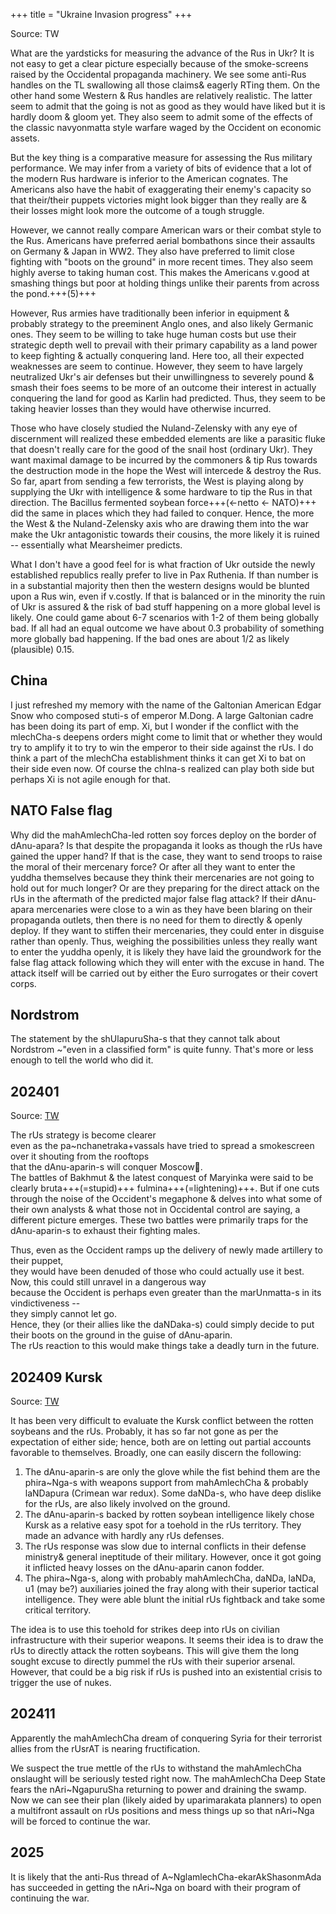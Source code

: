 +++
title = "Ukraine Invasion progress"
+++

Source: TW

What are the yardsticks for measuring the advance of the Rus in Ukr? It is not easy to get a clear picture especially because of the smoke-screens raised by the Occidental propaganda machinery. We see some anti-Rus handles on the TL swallowing all those claims& eagerly RTing them. On the other hand some Western & Rus handles are relatively realistic. The latter seem to admit that the going is not as good as they would have liked but it is hardly doom & gloom yet. They also seem to admit some of the effects of the classic navyonmatta style warfare waged by the Occident on economic assets. 

But the key thing is a comparative measure for assessing the Rus military performance. We may infer from a variety of bits of evidence that a lot of the modern Rus hardware is inferior to the American cognates. The Americans also have the habit of exaggerating their enemy's capacity so that their/their puppets victories might look bigger than they really are & their losses might look more the outcome of a tough struggle. 

However, we cannot really compare American wars or their combat style to the Rus. Americans have preferred aerial bombathons since their assaults on Germany & Japan in WW2. They also have preferred to limit close fighting with "boots on the ground" in more recent times. They also seem highly averse to taking human cost. This makes the Americans v.good at smashing things but poor at holding things unlike their parents from across the pond.+++(5)+++ 

However, Rus armies have traditionally been inferior in equipment & probably strategy to the preeminent Anglo ones, and also likely Germanic ones. They seem to be willing to take huge human costs but use their strategic depth well to prevail with their primary capability as a land power to keep fighting & actually conquering land. Here too, all their expected weaknesses are seem to continue. However, they seem to have largely neutralized Ukr's air defenses but their unwillingness to severely pound & smash their foes seems to be more of an outcome their interest in actually conquering the land for good as Karlin had predicted. Thus, they seem to be taking heavier losses than they would have otherwise incurred. 

Those who have closely studied the Nuland-Zelensky with any eye of discernment will realized these embedded elements are like a parasitic fluke that doesn't really care for the good of the snail host (ordinary Ukr). They want maximal damage to be incurred by the commoners & tip Rus towards the destruction mode in the hope the West will intercede & destroy the Rus. So far, apart from sending a few terrorists, the West is playing along by supplying the Ukr with intelligence & some hardware to tip the Rus in that direction. The Bacillus fermented soybean force+++(←netto <- NATO)+++ did the same in places which they had failed to conquer. Hence, the more the West & the Nuland-Zelensky axis who are drawing them into the war make the Ukr antagonistic towards their cousins, the more likely it is ruined -- essentially what Mearsheimer predicts. 

What I don't have a good feel for is what fraction of Ukr outside the newly established republics really prefer to live in Pax Ruthenia. If than number is in a substantial majority then then the western designs would be blunted upon a Rus win, even if v.costly. If that is balanced or in the minority the ruin of Ukr is assured & the risk of bad stuff happening on a more global level is likely. One could game about 6-7 scenarios with 1-2 of them being globally bad. If all had an equal outcome we have about 0.3 probability of something more globally bad happening. If the bad ones are about 1/2 as likely (plausible) 0.15.


## China
I just refreshed my memory with the name of the Galtonian American Edgar Snow who composed stuti-s of emperor M.Dong. A large Galtonian cadre has been doing its part of emp. Xi, but I wonder if the conflict with the mlechCha-s deepens orders might come to limit that or whether they would try to amplify it to try to win the emperor to their side against the rUs. I do think a part of the mlechCha establishment thinks it can get Xi to bat on their side even now. Of course the chIna-s realized can play both side but perhaps Xi is not agile enough for that.

## NATO False flag
Why did the mahAmlechCha-led rotten soy forces deploy on the border of dAnu-apara? Is that despite the propaganda it looks as though the rUs have gained the upper hand? If that is the case, they want to send troops to raise the moral of their mercenary force? Or after all they want to enter the yuddha themselves because they think their mercenaries are not going to hold out for much longer? Or are they preparing for the direct attack on the rUs in the aftermath of the predicted major false flag attack? If their dAnu-apara mercenaries were close to a win as they have been blaring on their propaganda outlets, then there is no need for them to directly & openly deploy. If they want to stiffen their mercenaries, they could enter in disguise rather than openly. Thus, weighing the possibilities unless they really want to enter the yuddha openly, it is likely they have laid the groundwork for the false flag attack following which they will enter with  the excuse in hand. The attack itself will be carried out by either the Euro surrogates or their covert corps.

## Nordstrom
The statement by the shUlapuruSha-s that they cannot talk about Nordstrom ~"even in a classified form" is quite funny. That's more or less enough to tell the world who did it.

## 202401
Source: [TW](https://twitter.com/blog_supplement/status/1743123313084313768)

The rUs strategy is become clearer  
even as the pa~nchanetraka+vassals have tried to spread a smokescreen over it shouting from the rooftops  
that the dAnu-aparin-s will conquer Moscow🙂.  
The battles of Bakhmut & the latest conquest of Maryinka were said to be clearly bruta+++(=stupid)+++ fulmina+++(=lightening)+++.
But if one cuts through the noise of the Occident's megaphone & delves into what some of their own analysts & what those not in Occidental control are saying, a different picture emerges. These two battles were primarily traps for the dAnu-aparin-s to exhaust their fighting males.

Thus, even as the Occident ramps up the delivery of newly made artillery to their puppet,  
they would have been denuded of those who could actually use it best.  
Now, this could still unravel in a dangerous way  
because the Occident is perhaps even greater than the marUnmatta-s in its vindictiveness --  
they simply cannot let go.  
Hence, they (or their allies like the daNDaka-s) could simply decide to put their boots on the ground in the guise of dAnu-aparin.  
The rUs reaction to this would make things take a deadly turn in the future.


## 202409 Kursk
Source: [TW](https://x.com/blog_supplement/status/1829762807191031884)

It has been very difficult to evaluate the Kursk conflict between the rotten soybeans and the rUs. Probably, it has so far not gone as per the expectation of either side; hence, both are on letting out partial accounts favorable to themselves. Broadly, one can easily discern the following:

1. The dAnu-aparin-s are only the glove while the fist behind them are the phira~Nga-s  with weapons support from mahAmlechCha & probably laNDapura (Crimean war redux). Some daNDa-s, who have deep dislike for the rUs, are also likely involved on the ground. 
2. The dAnu-aparin-s backed by rotten soybean intelligence likely chose Kursk as a relative easy spot for a toehold in the rUs territory. They made an advance with hardly any rUs defenses. 
3. The rUs response was slow due to internal conflicts in their defense ministry& general ineptitude of their military. However, once it got going it inflicted heavy losses on the dAnu-aparin canon fodder. 
4. The phira~Nga-s, along with probably mahAmlechCha, daNDa, laNDa, u1 (may be?) auxiliaries joined the fray along with their superior tactical intelligence. They were able blunt the initial rUs fightback and take some critical territory. 
   

The idea is to use this toehold for strikes deep into rUs on civilian infrastructure with their superior weapons. It seems their idea is to draw the rUs to directly attack the rotten soybeans. This will give them the long sought excuse to directly pummel the rUs with their superior arsenal. However, that could be a big risk if rUs is pushed into an existential crisis to trigger the use of nukes.

## 202411
Apparently the mahAmlechCha dream of conquering Syria for their terrorist allies from the rUsrAT is nearing fructification.

We suspect the true mettle of the rUs to withstand the mahAmlechCha onslaught will be seriously tested right now. The mahAmlechCha Deep State fears the nAri~NgapuruSha returning to power and draining the swamp.  
Now we can see their plan (likely aided by uparimarakata planners) to open a multifront assault on rUs positions and mess things up so that nAri~Nga will be forced to continue the war.

## 2025
It is likely that the anti-Rus thread of A~NglamlechCha-ekarAkShasonmAda has succeeded in getting the nAri~Nga on board with their program of continuing the war.